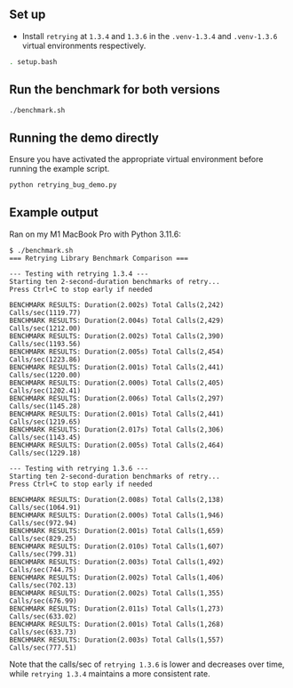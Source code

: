 ## Set up

* Install `retrying` at `1.3.4` and `1.3.6` in the `.venv-1.3.4` and `.venv-1.3.6` virtual environments respectively.

```bash
. setup.bash
```

## Run the benchmark for both versions

```bash 
./benchmark.sh
```

## Running the demo directly

Ensure you have activated the appropriate virtual environment before running the example script.

```bash
python retrying_bug_demo.py
```

## Example output

Ran on my M1 MacBook Pro with Python 3.11.6:

```
$ ./benchmark.sh 
=== Retrying Library Benchmark Comparison ===

--- Testing with retrying 1.3.4 ---
Starting ten 2-second-duration benchmarks of retry...
Press Ctrl+C to stop early if needed

BENCHMARK RESULTS: Duration(2.002s) Total Calls(2,242) Calls/sec(1119.77)
BENCHMARK RESULTS: Duration(2.004s) Total Calls(2,429) Calls/sec(1212.00)
BENCHMARK RESULTS: Duration(2.002s) Total Calls(2,390) Calls/sec(1193.56)
BENCHMARK RESULTS: Duration(2.005s) Total Calls(2,454) Calls/sec(1223.86)
BENCHMARK RESULTS: Duration(2.001s) Total Calls(2,441) Calls/sec(1220.00)
BENCHMARK RESULTS: Duration(2.000s) Total Calls(2,405) Calls/sec(1202.41)
BENCHMARK RESULTS: Duration(2.006s) Total Calls(2,297) Calls/sec(1145.28)
BENCHMARK RESULTS: Duration(2.001s) Total Calls(2,441) Calls/sec(1219.65)
BENCHMARK RESULTS: Duration(2.017s) Total Calls(2,306) Calls/sec(1143.45)
BENCHMARK RESULTS: Duration(2.005s) Total Calls(2,464) Calls/sec(1229.18)

--- Testing with retrying 1.3.6 ---
Starting ten 2-second-duration benchmarks of retry...
Press Ctrl+C to stop early if needed

BENCHMARK RESULTS: Duration(2.008s) Total Calls(2,138) Calls/sec(1064.91)
BENCHMARK RESULTS: Duration(2.000s) Total Calls(1,946) Calls/sec(972.94)
BENCHMARK RESULTS: Duration(2.001s) Total Calls(1,659) Calls/sec(829.25)
BENCHMARK RESULTS: Duration(2.010s) Total Calls(1,607) Calls/sec(799.31)
BENCHMARK RESULTS: Duration(2.003s) Total Calls(1,492) Calls/sec(744.75)
BENCHMARK RESULTS: Duration(2.002s) Total Calls(1,406) Calls/sec(702.13)
BENCHMARK RESULTS: Duration(2.002s) Total Calls(1,355) Calls/sec(676.99)
BENCHMARK RESULTS: Duration(2.011s) Total Calls(1,273) Calls/sec(633.02)
BENCHMARK RESULTS: Duration(2.001s) Total Calls(1,268) Calls/sec(633.73)
BENCHMARK RESULTS: Duration(2.003s) Total Calls(1,557) Calls/sec(777.51)
```

Note that the calls/sec of `retrying 1.3.6` is lower and decreases over time, while `retrying 1.3.4` maintains a more consistent rate.
